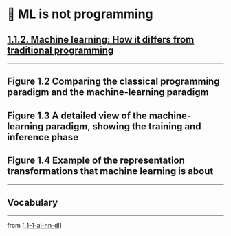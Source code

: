 # 🌱 ML is not programming

## [**1.1.2.** Machine learning: How it differs from traditional programming](https://livebook.manning.com/book/deep-learning-with-javascript/chapter-1/26)

---

## Figure 1.2 Comparing the classical programming paradigm and the machine-learning paradigm

## Figure 1.3 A detailed view of the machine-learning paradigm, showing the training and inference phase

## Figure 1.4 Example of the representation transformations that machine learning is about

---

## **Vocabulary**

---
from [[_1-1-ai-nn-dl]]

[//begin]: # "Autogenerated link references for markdown compatibility"
[_1-1-ai-nn-dl]: _1-1-ai-nn-dl.md "🌱 AI ML NN DL"
[//end]: # "Autogenerated link references"